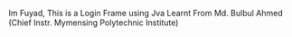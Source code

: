 Im Fuyad,
This is a Login Frame using Jva
Learnt From Md. Bulbul Ahmed (Chief Instr. Mymensing Polytechnic Institute)

